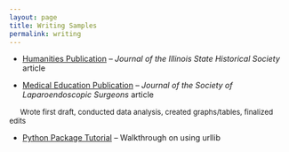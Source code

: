 ```yaml
---
layout: page
title: Writing Samples
permalink: writing
---
```






- [Humanities Publication](/assets/png/JISHSArticle.pdf) – *Journal of the Illinois State Historical Society* article


- [Medical Education Publication](assets/pdf/RoboticSurgeryArticle.pdf) – *Journal of the Society of Laparoendoscopic Surgeons* article

&nbsp;&nbsp;&nbsp;&nbsp;<font size="2"> Wrote first draft, conducted data analysis, created graphs/tables, finalized edits</font>


- [Python Package Tutorial](https://medium.com/@sallyeheinzel/urllib-and-hamster-songs-e8e44534fa89) – Walkthrough on using urllib